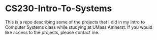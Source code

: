 # CS230-Intro-To-Systems
This is a repo describing some of the projects that I did in my Intro to Computer Systems class while studying at UMass Amherst. If you would like access to the projects, please contact me.
